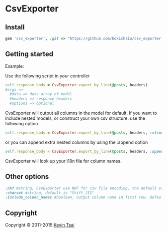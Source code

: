 # CsvExporter

## Install

```ruby
gem 'csv_exporter', :git => "https://github.com/hokichaio/csv_exporter.git"
```

## Getting started

Example:

Use the following script in your controller

```ruby
self.response_body = CsvExporter.export_by_line(@posts, headers)
#args =>
  #data => data array of model
  #headers => response headers
  #options => optional
```

CvsExporter will output all columns in the model for default.
If you want to include nested models, or construct your own csv structure.
use the following option

```ruby
self.response_body = CsvExporter.export_by_line(@posts, headers, :structure => ["id", "author.id", "author.name"])
```

or you can append extra nested columns by using the :append option

```ruby
self.response_body = CsvExporter.export_by_line(@posts, headers, :append => ["author.id", "author.name"])
```

CsvExporter will look up your i18n file for column names.

## Other options

```ruby
:nkf #string, CsvExporter use NKF for csv file encoding, the default value is "-s"
:charset #string, default is "Shift_JIS"
:include_column_names #boolean, output column name in first row, default is true
```

## Copyright

Copyright &copy; 2011-2015 [Kevin Tsai](http://www.facebook.com/hokichaio)
